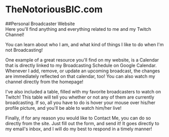 # TheNotoriousBIC.com
##Personal Broadcaster Website  
Here you'll find anything and everything related to me and my Twitch Channel!  

You can learn about who I am, and what kind of things I like to do when I'm not Broadcasting!  

One example of a great resource you'll find on my website, is a Calendar that is directly linked to my Broadcasting Schedule on Google Calendar. Whenever I add, remove, or update an upcoming broadcast, the changes are immediately reflected on that calendar, too! You can also watch my channel directly from the homepage!  

I've also included a table, filled with my favorite broadcasters to watch on Twitch! This table will tell you whether or not any of them are currently broadcasting. If so, all you have to do is hover your mouse over his/her profile picture, and you'll be able to watch him/her live!  

Finally, if for any reason you would like to Contact Me, you can do so directly from the site. Just fill out the form, and send it! It goes directly to my email's inbox, and I will do my best to respond in a timely manner!
